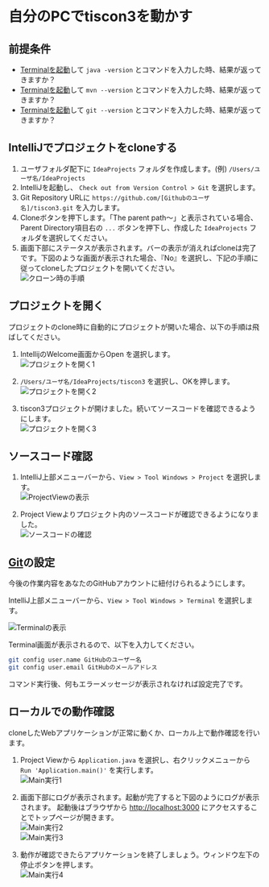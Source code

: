 # 自分のPCでtiscon3を動かす

## 前提条件

* [Terminalを起動](tipsForMac.md#terminalの起動方法)して `java -version` とコマンドを入力した時、結果が返ってきますか？
* [Terminalを起動](tipsForMac.md#terminalの起動方法)して `mvn --version` とコマンドを入力した時、結果が返ってきますか？
* [Terminalを起動](tipsForMac.md#terminalの起動方法)して `git --version` とコマンドを入力した時、結果が返ってきますか？

## IntelliJでプロジェクトをcloneする

1. ユーザフォルダ配下に `IdeaProjects` フォルダを作成します。(例) `/Users/ユーザ名/IdeaProjects`
1. IntelliJを起動し、 `Check out from Version Control > Git` を選択します。
1. Git Repository URLに `https://github.com/[Githubのユーザ名]/tiscon3.git` を入力します。
1. Cloneボタンを押下します。「The parent path～」と表示されている場合、Parent Directory項目右の `...` ボタンを押下し、作成した `IdeaProjects` フォルダを選択してください。
1. 画面下部にステータスが表示されます。バーの表示が消えればcloneは完了です。下図のような画面が表示された場合、『No』を選択し、下記の手順に従ってcloneしたプロジェクトを開いてください。<br>
![クローン時の手順](../image/intellij_clone-repository_confirm-checkout.png)

## プロジェクトを開く

プロジェクトのclone時に自動的にプロジェクトが開いた場合、以下の手順は飛ばしてください。

1. IntellijのWelcome画面からOpen を選択します。<br>
![プロジェクトを開く1](../image/intellij_top_open.png)

1. `/Users/ユーザ名/IdeaProjects/tiscon3` を選択し、OKを押します。<br>
![プロジェクトを開く2](../image/intellij_top_open_project.png)

1. tiscon3プロジェクトが開けました。続いてソースコードを確認できるようにします。<br>
![プロジェクトを開く3](../image/intellij_open.png)

## ソースコード確認

1. IntelliJ上部メニューバーから、`View > Tool Windows > Project` を選択します。<br>
![ProjectViewの表示](../image/intellij_open_project.png)

1. Project Viewよりプロジェクト内のソースコードが確認できるようになりました。<br>
![ソースコードの確認](../image/intellij_project-window.png)

## [Git](https://git-scm.com/)の設定

今後の作業内容をあなたのGitHubアカウントに紐付けられるようにします。

IntelliJ上部メニューバーから、`View > Tool Windows > Terminal` を選択します。

![Terminalの表示](../image/intellij_open_terminal.png)

Terminal画面が表示されるので、以下を入力してください。
```sh
git config user.name GitHubのユーザー名
git config user.email GitHubのメールアドレス
```
コマンド実行後、何もエラーメッセージが表示されなければ設定完了です。


## ローカルでの動作確認
cloneしたWebアプリケーションが正常に動くか、ローカル上で動作確認を行います。

1. Project Viewから `Application.java` を選択し、右クリックメニューから `Run 'Application.main()'` を実行します。<br>
![Main実行1](../image/intellij_run_application-main.png)

1. 画面下部にログが表示されます。起動が完了すると下図のようにログが表示されます。
起動後はブラウザから [http://localhost:3000](http://localhost:3000) にアクセスすることでトップページが開きます。<br>
![Main実行2](../image/intellij_run_application-main2.png)<br>
![Main実行3](../image/tiscon_top.png)

1. 動作が確認できたらアプリケーションを終了しましょう。ウィンドウ左下の停止ボタンを押します。<br>
![Main実行4](../image/intellij_stop_application-main.png)
